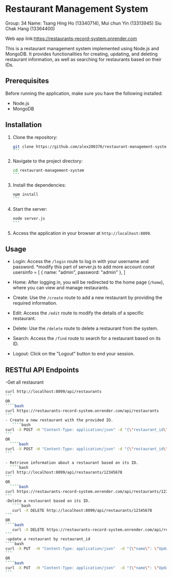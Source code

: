<h1>Restaurant Management System</h1>

Group: 34
Name: 
Tsang Hing Ho (13340714),
Mui chun Yin (13313945)
Siu Chak Hang (13364400)

Web app link:https://restaurants-record-system.onrender.com

This is a restaurant management system implemented using Node.js and MongoDB. It provides functionalities for creating, updating, and deleting restaurant information, as well as searching for restaurants based on their IDs.

## Prerequisites

Before running the application, make sure you have the following installed:

- Node.js
- MongoDB

## Installation

1. Clone the repository:

   ````bash
   git clone https://github.com/alex200376/restaurant-management-system.git
   ```

2. Navigate to the project directory:

   ````bash
   cd restaurant-management-system
   ```

3. Install the dependencies:

   ````bash
   npm install
   ```


4. Start the server:

   ````bash
   node server.js
   ```

5. Access the application in your browser at `http://localhost:8099`.

## Usage

- Login: Access the `/login` route to log in with your username and password.
  *modify this part of server.js to add more account
  const usersinfo = [
  { name: "admin", password: "admin" },
             ]

- Home: After logging in, you will be redirected to the home page (`/home`), where you can view and manage restaurants.
- Create: Use the `/create` route to add a new restaurant by providing the required information.
- Edit: Access the `/edit` route to modify the details of a specific restaurant.
- Delete: Use the `/delete` route to delete a restaurant from the system.
- Search: Access the `/find` route to search for a restaurant based on its ID.
- Logout: Click on the "Logout" button to end your session.

## RESTful API Endpoints
-Get all restaurant 
````bash
curl http://localhost:8099/api/restaurants
```
OR
````bash
curl https://restaurants-record-system.onrender.com/api/restaurants
```
- Create a new restaurant with the provided ID.
   ````bash
curl -X POST -H "Content-Type: application/json" -d "{\"restaurant_id\": \"12345678\", \"name\": \"Restaurant Name\", \"cuisine\": \"Restaurant Cuisine\", \"borough\": \"Restaurant Borough\", \"building\": \"Restaurant Building\", \"street\": \"Restaurant Street\", \"zipcode\": \"12345\"}" http://localhost:8099/api/restaurants
```
OR
  ````bash
curl -X POST -H "Content-Type: application/json" -d "{\"restaurant_id\": \"12345678\", \"name\": \"Restaurant Name\", \"cuisine\": \"Restaurant Cuisine\", \"borough\": \"Restaurant Borough\", \"building\": \"Restaurant Building\", \"street\": \"Restaurant Street\", \"zipcode\": \"12345\"}" https://restaurants-record-system.onrender.com/api/restaurants
```

- Retrieve information about a restaurant based on its ID.
  ````bash
curl http://localhost:8099/api/restaurants/12345678
```
OR
  ````bash
curl https://restaurants-record-system.onrender.com/api/restaurants/12345678
```
-Delete a restaurant based on its ID.
   ````bash
   curl -X DELETE http://localhost:8099/api/restaurants/12345678
```
OR
````bash
   curl -X DELETE https://restaurants-record-system.onrender.com/api/restaurants/12345678
```
-update a restaurant by restaurant_id
````bash
curl -X PUT  -H "Content-Type: application/json"  -d "{\"name\": \"Updated Restaurant\", \"cuisine\": \"Italian\", \"borough\": \"Manhattan\", \"building\": \"123\", \"street\": \"Main St\", \"zipcode\": \"10001\"}" "http://localhost:8099/api/restaurants/12345678"
```
OR
````bash
curl -X PUT  -H "Content-Type: application/json"  -d "{\"name\": \"Updated Restaurant\", \"cuisine\": \"Italian\", \"borough\": \"Manhattan\", \"building\": \"123\", \"street\": \"Main St\", \"zipcode\": \"10001\"}"  "https://restaurants-record-system.onrender.com/api/restaurants/12345678"
```